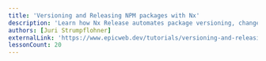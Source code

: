 ```yaml
---
title: 'Versioning and Releasing NPM packages with Nx'
description: 'Learn how Nx Release automates package versioning, changelog generation, and publishing workflows, making releases faster and more reliable.'
authors: [Juri Strumpflohner]
externalLink: 'https://www.epicweb.dev/tutorials/versioning-and-releasing-npm-packages-with-nx'
lessonCount: 20
---
```

